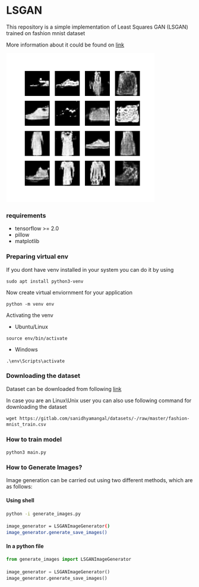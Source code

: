 # LSGAN
This repository is a simple implementation of Least Squares GAN (LSGAN) trained on fashion mnist dataset

More information about it could be found on [link](https://arxiv.org/abs/1611.04076)

![alt LSGAN](./lsgan.png "LSGAN")

### requirements
- tensorflow >= 2.0
- pillow
- matplotlib

### Preparing virtual env
If you dont have venv installed in your system you can do it by using
```
sudo apt install python3-venv
```
Now create virtual enviornment for your application
```
python -m venv env
```

Activating the venv
- Ubuntu/Linux
```
source env/bin/activate
```

- Windows 
```
.\env\Scripts\activate
```

### Downloading the dataset
Dataset can be downloaded from following [link](https://gitlab.com/sanidhyamangal/datasets/-/raw/master/fashion-mnist_train.csv)

In case you are an Linux\Unix user you can also use following command for downloading the dataset
```
wget https://gitlab.com/sanidhyamangal/datasets/-/raw/master/fashion-mnist_train.csv
```

### How to train model
```
python3 main.py
```

### How to Generate Images?
Image generation can be carried out using two different methods, which are as follows:

#### Using shell
```bash
python -i generate_images.py

image_generator = LSGANImageGenerator()
image_generator.generate_save_images()
```

#### In a python file
```python
from generate_images import LSGANImageGenerator

image_generator = LSGANImageGenerator()
image_generator.generate_save_images()
```
